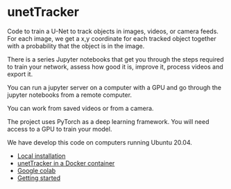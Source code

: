 # unetTracker

Code to train a U-Net to track objects in images, videos, or camera feeds. For each image, we get a x,y coordinate for each tracked object together with a probability that the object is in the image.

There is a series Jupyter notebooks that get you through the steps required to train your network, assess how good it is, improve it, process videos and export it.

You can run a jupyter server on a computer with a GPU and go through the jupyter notebooks from a remote computer.

You can work from saved videos or from a camera.

The project uses PyTorch as a deep learning framework. You will need access to a GPU to train your model.

We have develop this code on computers running Ubuntu 20.04.

* [Local installation](documentation/install.md)
* [unetTracker in a Docker container](documentation/docker.md)
* [Google colab](documentation/colab.md)
* [Getting started](documentation/getting_started.md)

